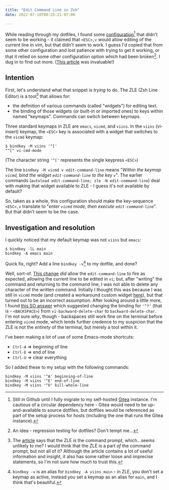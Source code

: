 ```yaml
---
title: "Edit Command Line in Zsh"
date: 2022-07-10T00:25:21-07:00

---
```

While reading through my dotfiles, I found some [configuration](https://github.com/scubbo/dotfiles/blob/690f907f9ae36e36fed9851eac3a4ff2c20d7905/zshrc-local-mactop#L144-L147)[^1] that didn't seem to be working - it claimed that `<ESC>,v` would allow editing of the current line in vim, but that didn't seem to work. I guess I'd copied that from some other configuration and lost patience with trying to get it working, or that it relied on some other configuration option which had been broken[^2]. I dug in to find out more. ([This article](https://thevaluable.dev/zsh-line-editor-configuration-mouseless/) was invaluable!)
<!--more-->
## Intention

First, let's understand what that snippet is _trying_ to do. The ZLE (Zsh Line Editor) is a tool[^3] that allows for:
* the definition of various commands (called "widgets") for editing text.
* the binding of those widgets (or built-in or imported ones) to keys within named "keymaps". Commands can switch between keymaps.

Three standard keymaps in ZLE are `emacs`, `vicmd`, and `viins`. In the `viins` (vi-insert) keymap, the `<ESC>` key is associated with a widget that switches to the `vicmd` keymap:

```
$ bindkey -M viins '^['
"^[" vi-cmd-mode
```

(The character string `'^['` represents the single keypress `<ESC>`)

The line `bindkey -M vicmd v edit-command-line` means "_Within the keymap `vicmd`, bind the widget `edit-command-line` to the key `v`_". The earlier commands (`autoload edit-command-line; zle -N edit-command-line`) deal with making that widget available to ZLE - I guess it's not available by default?

So, taken as a whole, this configuration should make the key-sequence `<ESC>,v` translate to "_enter `vicmd` mode, then execute `edit-command-line`_". But that didn't seem to be the case.

## Investigation and resolution

I quickly noticed that my default keymap was not `viins` but `emacs`:

```
$ bindkey -lL main
bindkey -A emacs main
```

Quick fix, right? Add a line `bindkey -v`[^4] to my dotfile, and done?

Well, sort-of. [This change](https://github.com/scubbo/dotfiles/blob/fd2eb3f6a4f69721ea073f042cecae69d3457616/zshrc-local-mactop#L155) _did_ allow the `edit-command-line` to fire as expected, allowing the current line to be edited in `vi`; but, after "writing" the command and returning to the command line, I was not able to delete any character of the written command. Initially I thought this was because I was still in `vicmd` mode (and created a workaround custom widget [here](https://github.com/scubbo/dotfiles/blob/00089de2b7a18bc658fe8155afd19a51f46ba524/zshrc-local-mactop#L164-L171)), but that turned out to be an incorrect assumption. After looking around a little more, I found [this SO answer](https://unix.stackexchange.com/a/290403/30828) which suggested changing the binding for `'^?'` (that is - `<BACKSPACE>`) from `vi-backward-delete-char` to `backward-delete-char`. I'm not sure _why_, though - backspaces still work fine on the terminal before entering `vicmd` mode, which lends further credence to my suspicion that the ZLE is not the _entirety_ of the terminal, but merely a tool within it.

I've been making a lot of use of some Emacs-mode shortcuts:
* `Ctrl-A` => beginning of line
* `Ctrl-E` => end of line
* `Ctrl-U` => clear everything

So I added these to my setup with the following commands:

```
bindkey -M viins '^A' beginning-of-line
bindkey -M viins '^E' end-of-line
bindkey -M viins '^U' kill-whole-line
```

[^1]: Still in Github until I fully migrate to my self-hosted [Gitea](https://gitea.scubbo.org/) instance. I'm cautious of a circular dependency here - Gitea would need to be up-and-available to source dotfiles, but dotfiles would be referenced as part of the setup process for hosts (including the one that runs the Gitea instance).
[^2]: An idea - regression testing for dotfiles? Don't tempt me...
[^3]: The [article](https://thevaluable.dev/zsh-line-editor-configuration-mouseless/) says that the ZLE _is_ the command prompt, which...seems unlikely to me? I would think that the ZLE is a part _of_ the command prompt, but not all of it? Although the article contains a lot of useful information and insight, it also has some rather loose and imprecise statements, so I'm not sure how much to trust this.
[^4]: `bindkey -v` is an alias for `bindkey -A viins main` - in ZLE, you don't set a keymap as active, instead you set a keymap as an alias for `main`, and I think that's beautiful.